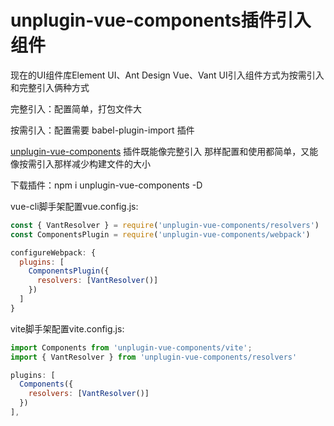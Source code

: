 # unplugin-vue-components插件引入组件

现在的UI组件库Element UI、Ant Design Vue、Vant UI引入组件方式为按需引入和完整引入俩种方式

完整引入：配置简单，打包文件大

按需引入：配置需要 babel-plugin-import 插件

[unplugin-vue-components](https://github.com/antfu/unplugin-vue-components) 插件既能像完整引入 
那样配置和使用都简单，又能像按需引入那样减少构建文件的大小

下载插件：npm i unplugin-vue-components -D

vue-cli脚手架配置vue.config.js:

```js
const { VantResolver } = require('unplugin-vue-components/resolvers')
const ComponentsPlugin = require('unplugin-vue-components/webpack')

configureWebpack: {
  plugins: [
    ComponentsPlugin({
      resolvers: [VantResolver()]
    })
  ]
}
```

vite脚手架配置vite.config.js:

```js
import Components from 'unplugin-vue-components/vite';
import { VantResolver } from 'unplugin-vue-components/resolvers'

plugins: [
  Components({
    resolvers: [VantResolver()]
  })
],
```
